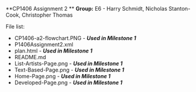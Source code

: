 **CP1406 Assignment 2 **
**Group:** E6 - Harry Schmidt, Nicholas Stanton-Cook, Christopher Thomas

File list:

 - CP1406-a2-flowchart.PNG - ***Used in Milestone 1***
 - P1406Assignment2.xml
 - plan.html - ***Used in Milestone 1***
 - README.md
 - List-Artists-Page.png - ***Used in Milestone 1***
 - Text-Based-Page.png - ***Used in Milestone 1***
 - Home-Page.png - ***Used in Milestone 1***
 - Developed-Page.png - ***Used in Milestone 1***

